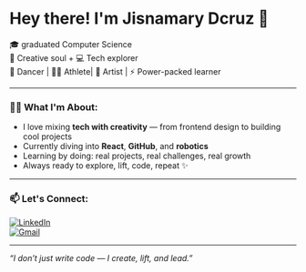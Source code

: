 # Hey there! I'm Jisnamary Dcruz 👋

🎓 graduated Computer Science   
🎨 Creative soul + 💻 Tech explorer  
💃 Dancer | 🏋️‍♀️ Athlete| 🎨 Artist | ⚡ Power-packed learner  

---

### 👩‍💻 What I'm About:
- I love mixing **tech with creativity** — from frontend design to building cool projects
- Currently diving into **React**, **GitHub**, and **robotics**
- Learning by doing: real projects, real challenges, real growth
- Always ready to explore, lift, code, repeat ✨

---

### 📫 Let's Connect:

[![LinkedIn](https://img.shields.io/badge/LinkedIn-blue?style=flat&logo=linkedin)](https://linkedin.com/in/jisnadcruz)  
[![Gmail](https://img.shields.io/badge/Gmail-red?style=flat&logo=gmail)](mailto:jisnadcruz714@gmail.com)

---

_“I don’t just write code — I create, lift, and lead.”_
